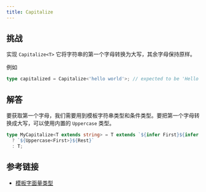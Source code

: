 ```yaml
---
title: Capitalize
---
```


## 挑战

实现 `Capitalize<T>` 它将字符串的第一个字母转换为大写，其余字母保持原样。

例如

```ts
type capitalized = Capitalize<'hello world'>; // expected to be 'Hello world'
```

## 解答

要获取第一个字母，我们需要用到模板字符串类型和条件类型。要把第一个字母转换成大写，可以使用内置的 `Uppercase` 类型。

```ts
type MyCapitalize<T extends string> = T extends `${infer First}${infer Rest}`
  ? `${Uppercase<First>}${Rest}`
  : T;
```

## 参考链接

- [模板字面量类型](https://www.typescriptlang.org/docs/handbook/2/template-literal-types.html)

